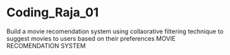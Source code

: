 # Coding_Raja_01
Build a movie recomendation system using collaorative filtering technique to suggest movies to users based on their preferences
MOVIE RECOMENDATION SYSTEM
